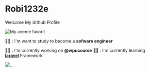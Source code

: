 # Robi1232e
Welcome My Github Profile

![My aneme favorit ](https://media1.giphy.com/media/v1.Y2lkPTc5MGI3NjExMW02cGl4eDV6YWdmbWJzNm15dXpranhwam9nNnFhYmFoZThzM2ZsciZlcD12MV9pbnRlcm5hbF9naWZfYnlfaWQmY3Q9Zw/XDVNmIREHVTfsBowCT/giphy.gif)

🧑‍💻 : I'm want to study to become a **sofware engineer**

🧑‍💻 : I'm currently working on **@wpucourse**
🧑‍💻 : I'm currently learning [**laravel**](https://laravel.com) Framework

![...](https://media1.giphy.com/media/v1.Y2lkPTc5MGI3NjExMzY1ZDhqYXI4M2trOTlwOHhiZTBobDZsc2RtNnVsYmk5NDl5YzIyOSZlcD12MV9pbnRlcm5hbF9naWZfYnlfaWQmY3Q9Zw/bJ4TVNYNUympPgcpem/giphy.gif)
